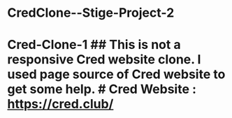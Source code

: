 # CredClone--Stige-Project-2
# Cred-Clone-1 ## This is not a responsive Cred website clone. I used page source of Cred website to get some help. # Cred Website : https://cred.club/
